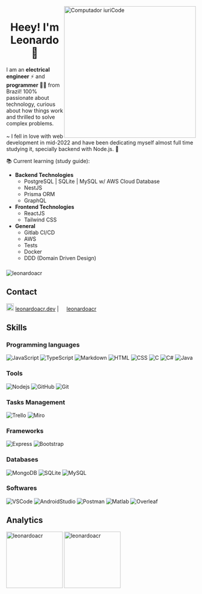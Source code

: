 <img src="https://raw.githubusercontent.com/MicaelliMedeiros/micaellimedeiros/master/image/computer-illustration.png" min-width="350px" max-width="350px" width="350px" align="right" alt="Computador iuriCode">

<h1 align="center">Heey! I'm Leonardo 👋</h1>

<p align="left"> 
I am an <strong>electrical engineer</strong> ⚡ and <strong>programmer</strong> 👨‍💻 from Brazil! 100% passionate about technology, curious about how things work and thrilled to solve complex problems. <br><br> ~ I fell in love with web development in mid-2022 and have been dedicating myself almost full time studying it, specially backend with Node.js. 🚀
</p>

:books: Current learning (study guide):
 * <strong>Backend Technologies</strong>
   * PostgreSQL | SQLite | MySQL w/ AWS Cloud Database
   * NestJS
   * Prisma ORM
   * GraphQL
 * <strong>Frontend Technologies</strong>
   * ReactJS
   * Tailwind CSS
 * <strong>General</strong>
   * Gitlab CI/CD
   * AWS
   * Tests
   * Docker
   * DDD (Domain Driven Design)
<h3 align="center"> </h3>

<p align="left"> <img src="https://komarev.com/ghpvc/?username=leonardoacr&label=Profile%20views&color=0e75b6&style=flat" alt="leonardoacr" /> </p>

<p align="left">
</p>

## Contact
  
<div style="display: inline_block">
  <a href="mailto: leonardoacrg.dev@gmail.com"> <img width="20em" src="https://www.logo.wine/a/logo/Gmail/Gmail-Logo.wine.svg"></a>
  <a href="mailto: leonardoacrg.dev@gmail.com">leonardoacr.dev</a>
  |
  <a href="https://www.linkedin.com/in/leonardoacr"><img width="13em" src="https://cdn-icons-png.flaticon.com/512/174/174857.png"></a>
  <a href="https://www.linkedin.com/in/leonardoacr">leonardoacr</a>

## Skills

### Programming languages
![JavaScript](https://img.shields.io/badge/JavaScript-323330?style=for-the-badge&logo=javascript&logoColor=F7DF1E)
![TypeScript](https://img.shields.io/badge/TypeScript-007ACC?style=for-the-badge&logo=typescript&logoColor=white)
![Markdown](https://img.shields.io/badge/Markdown-000000?style=for-the-badge&logo=markdown&logoColor=white)
![HTML](https://img.shields.io/badge/HTML5-E34F26?style=for-the-badge&logo=html5&logoColor=white)
![CSS](https://img.shields.io/badge/CSS3-1572B6?style=for-the-badge&logo=css3&logoColor=white)
![C](https://img.shields.io/badge/C-00599C?style=for-the-badge&logo=c&logoColor=white)
![C#](https://img.shields.io/badge/C%23-239120?style=for-the-badge&logo=c-sharp&logoColor=white)
![Java](https://img.shields.io/badge/Java-ED8B00?style=for-the-badge&logo=java&logoColor=white)


### Tools
![Nodejs](https://img.shields.io/badge/Node.js-43853D?style=for-the-badge&logo=node.js&logoColor=white)
![GitHub](https://img.shields.io/badge/GitHub-100000?style=for-the-badge&logo=github&logoColor=white)
![Git](https://img.shields.io/badge/GIT-E44C30?style=for-the-badge&logo=git&logoColor=white)

### Tasks Management
![Trello](https://img.shields.io/badge/Trello-0052CC?style=for-the-badge&logo=trello&logoColor=white)
![Miro](https://img.shields.io/badge/Miro-050038?style=for-the-badge&logo=Miro&logoColor=white)

### Frameworks
![Express](https://img.shields.io/badge/Express.js-404D59?style=for-the-badge)
![Bootstrap](https://img.shields.io/badge/Bootstrap-563D7C?style=for-the-badge&logo=bootstrap&logoColor=white)

### Databases
![MongoDB](https://img.shields.io/badge/MongoDB-4EA94B?style=for-the-badge&logo=mongodb&logoColor=white)
![SQLite](https://img.shields.io/badge/SQLite-07405E?style=for-the-badge&logo=sqlite&logoColor=white)
![MySQL](https://img.shields.io/badge/MySQL-00000F?style=for-the-badge&logo=mysql&logoColor=white)

### Softwares
![VSCode](https://img.shields.io/badge/Visual_Studio_Code-0078D4?style=for-the-badge&logo=visual%20studio%20code&logoColor=white)
![AndroidStudio](https://img.shields.io/badge/Android_Studio-3DDC84?style=for-the-badge&logo=android-studio&logoColor=white)
![Postman](https://img.shields.io/badge/Postman-FF6C37?style=for-the-badge&logo=postman&logoColor=white)
![Matlab](https://img.shields.io/badge/MATLAB-00000F?style=for-the-badge&logo=matlab&logoColor=white)
![Overleaf](https://img.shields.io/badge/Overleaf-47A141?style=for-the-badge&logo=Overleaf&logoColor=white)

## Analytics
<div>
<img height="150em" src="https://github-readme-stats.vercel.app/api/top-langs?username=leonardoacr&show_icons=true&locale=en&layout=compact" alt="leonardoacr" /> 
<img height="150em" src="https://github-readme-stats.vercel.app/api?username=leonardoacr&show_icons=true&locale=en" alt="leonardoacr" />
</div>
